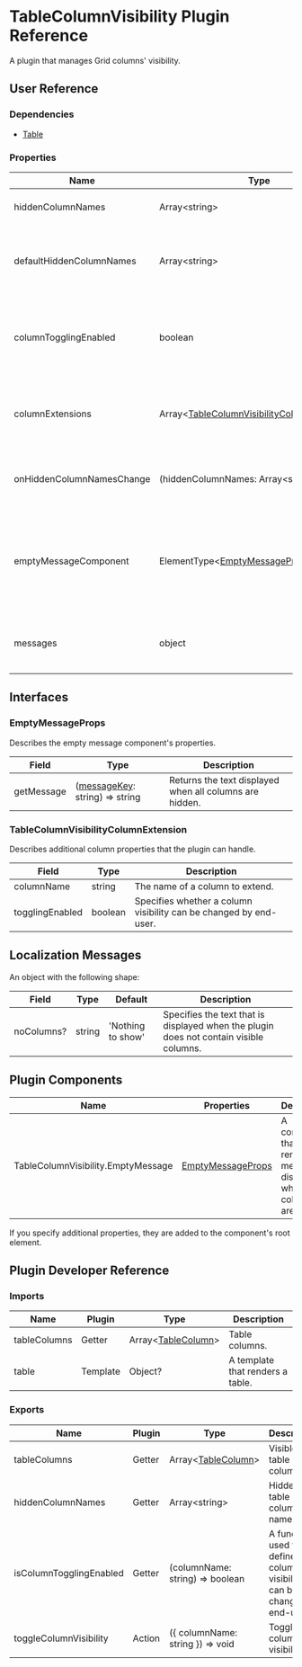 # TableColumnVisibility Plugin Reference

A plugin that manages Grid columns' visibility.

## User Reference

### Dependencies

- [Table](table.md)

### Properties

Name | Type | Default | Description
-----|------|---------|------------
hiddenColumnNames | Array&lt;string&gt; | | Hidden column names.
defaultHiddenColumnNames | Array&lt;string&gt; | [] | Names of initially hidden columns in uncontrolled mode.
columnTogglingEnabled | boolean | true | Specifies whether a column visibility can be changed by end-user.
columnExtensions | Array&lt;[TableColumnVisibilityColumnExtension](#tablecolumnvisibilitycolumnextension)&gt; | | Additional column properties that the plugin can handle.
onHiddenColumnNamesChange | (hiddenColumnNames: Array&lt;string&gt;) => void | | Handles hidden columns adding or removing.
emptyMessageComponent | ElementType&lt;[EmptyMessageProps](#emptymessageprops)&gt; | | A component that renders a message that is displayed when all columns are hidden.
messages | object | | An object that specifies [localization messages](#localization-messages).

## Interfaces

### EmptyMessageProps

Describes the empty message component's properties.

Field | Type | Description
------|------|------------
getMessage | ([messageKey](#localization-messages): string) => string | Returns the text displayed when all columns are hidden.

### TableColumnVisibilityColumnExtension

Describes additional column properties that the plugin can handle.

Field | Type | Description
------|------|------------
columnName | string | The name of a column to extend.
togglingEnabled | boolean | Specifies whether a column visibility can be changed by end-user.

## Localization Messages

An object with the following shape:

Field | Type | Default | Description
------|------|---------|------------
noColumns? | string | 'Nothing to show' | Specifies the text that is displayed when the plugin does not contain visible columns.

## Plugin Components

Name | Properties | Description
-----|------------|------------
TableColumnVisibility.EmptyMessage | [EmptyMessageProps](#emptymessageprops) | A component that renders a message displayed when all columns are hidden.

If you specify additional properties, they are added to the component's root element.

## Plugin Developer Reference

### Imports

Name | Plugin | Type | Description
-----|--------|------|------------
tableColumns | Getter | Array&lt;[TableColumn](table.md#tablecolumn)&gt; | Table columns.
table | Template | Object? | A template that renders a table.

### Exports

Name | Plugin | Type | Description
-----|--------|------|------------
tableColumns | Getter | Array&lt;[TableColumn](table.md#tablecolumn)&gt; | Visible table columns.
hiddenColumnNames | Getter | Array&lt;string&gt; | Hidden table column names.
isColumnTogglingEnabled | Getter | (columnName: string) => boolean | A function used to define if a column visibility can be changed by end-user.
toggleColumnVisibility | Action | ({ columnName: string }) => void | Toggles a column's visibility.
